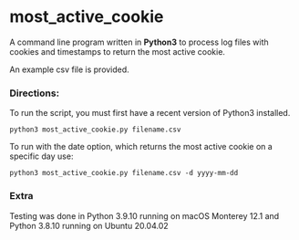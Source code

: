# most_active_cookie

A command line program written in **Python3** to process log files with cookies and timestamps to return the most active cookie.

An example csv file is provided.

### Directions:
To run the script, you must first have a recent version of Python3 installed. 

`python3 most_active_cookie.py filename.csv`

To run with the date option, which returns the most active cookie on a specific day use:

`python3 most_active_cookie.py filename.csv -d yyyy-mm-dd`

### Extra
Testing was done in Python 3.9.10 running on macOS Monterey 12.1 and Python 3.8.10 running on Ubuntu 20.04.02